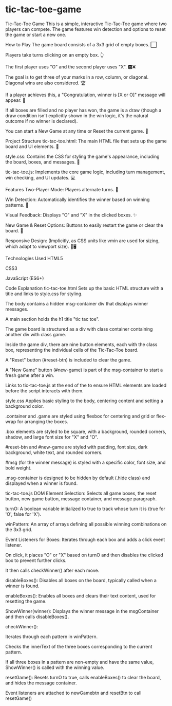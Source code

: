 # tic-tac-toe-game
Tic-Tac-Toe Game
This is a simple, interactive Tic-Tac-Toe game where two players can compete. The game features win detection and options to reset the game or start a new one.

How to Play
The game board consists of a 3x3 grid of empty boxes. ⬜️

Players take turns clicking on an empty box. 👆

The first player uses "O" and the second player uses "X". 🅾️❌

The goal is to get three of your marks in a row, column, or diagonal. Diagonal wins are also considered. 🏆

If a player achieves this, a "Congratulation, winner is [X or O]" message will appear. 🎉

If all boxes are filled and no player has won, the game is a draw (though a draw condition isn't explicitly shown in the win logic, it's the natural outcome if no winner is declared).

You can start a New Game at any time or Reset the current game. 🔄

Project Structure
tic-tac-toe.html: The main HTML file that sets up the game board and UI elements. 📄

style.css: Contains the CSS for styling the game's appearance, including the board, boxes, and messages. 🎨

tic-tac-toe.js: Implements the core game logic, including turn management, win checking, and UI updates. 💻

Features
Two-Player Mode: Players alternate turns. 🤝

Win Detection: Automatically identifies the winner based on winning patterns. 🏅

Visual Feedback: Displays "O" and "X" in the clicked boxes. ✨

New Game & Reset Options: Buttons to easily restart the game or clear the board. 🎲

Responsive Design: (Implicitly, as CSS units like vmin are used for sizing, which adapt to viewport size). 📱🖥️

Technologies Used
HTML5

CSS3

JavaScript (ES6+)

Code Explanation
tic-tac-toe.html
Sets up the basic HTML structure with a title and links to style.css for styling.

The body contains a hidden msg-container div that displays winner messages.

A main section holds the h1 title "tic tac toe".

The game board is structured as a div with class container containing another div with class game.

Inside the game div, there are nine button elements, each with the class box, representing the individual cells of the Tic-Tac-Toe board.

A "Reset" button (#reset-btn) is included to clear the game.

A "New Game" button (#new-game) is part of the msg-container to start a fresh game after a win.

Links to tic-tac-toe.js at the end of the <body> to ensure HTML elements are loaded before the script interacts with them.

style.css
Applies basic styling to the body, centering content and setting a background color.

.container and .game are styled using flexbox for centering and grid or flex-wrap for arranging the boxes.

.box elements are styled to be square, with a background, rounded corners, shadow, and large font size for "X" and "O".

#reset-btn and #new-game are styled with padding, font size, dark background, white text, and rounded corners.

#msg (for the winner message) is styled with a specific color, font size, and bold weight.

.msg-container is designed to be hidden by default (.hide class) and displayed when a winner is found.

tic-tac-toe.js
DOM Element Selection: Selects all game boxes, the reset button, new game button, message container, and message paragraph.

turnO: A boolean variable initialized to true to track whose turn it is (true for 'O', false for 'X').

winPattern: An array of arrays defining all possible winning combinations on the 3x3 grid.

Event Listeners for Boxes: Iterates through each box and adds a click event listener.

On click, it places "O" or "X" based on turnO and then disables the clicked box to prevent further clicks.

It then calls checkWinner() after each move.

disableBoxes(): Disables all boxes on the board, typically called when a winner is found.

enableBoxes(): Enables all boxes and clears their text content, used for resetting the game.

ShowWinner(winner): Displays the winner message in the msgContainer and then calls disableBoxes().

checkWinner():

Iterates through each pattern in winPattern.

Checks the innerText of the three boxes corresponding to the current pattern.

If all three boxes in a pattern are non-empty and have the same value, ShowWinner() is called with the winning value.

resetGame(): Resets turnO to true, calls enableBoxes() to clear the board, and hides the message container.

Event listeners are attached to newGamebtn and resetBtn to call resetGame()

